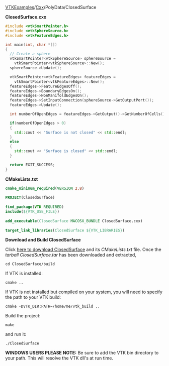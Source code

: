 [VTKExamples](/home/)/[Cxx](/Cxx)/PolyData/ClosedSurface

**ClosedSurface.cxx**
```c++
#include <vtkSmartPointer.h>
#include <vtkSphereSource.h>
#include <vtkFeatureEdges.h>

int main(int, char *[])
{
  // Create a sphere
  vtkSmartPointer<vtkSphereSource> sphereSource =
    vtkSmartPointer<vtkSphereSource>::New();
  sphereSource->Update();

  vtkSmartPointer<vtkFeatureEdges> featureEdges =
    vtkSmartPointer<vtkFeatureEdges>::New();
  featureEdges->FeatureEdgesOff();
  featureEdges->BoundaryEdgesOn();
  featureEdges->NonManifoldEdgesOn();
  featureEdges->SetInputConnection(sphereSource->GetOutputPort());
  featureEdges->Update();

  int numberOfOpenEdges = featureEdges->GetOutput()->GetNumberOfCells();

  if(numberOfOpenEdges > 0)
  {
    std::cout << "Surface is not closed" << std::endl;
  }
  else
  {
    std::cout << "Surface is closed" << std::endl;
  }

  return EXIT_SUCCESS;
}
```
**CMakeLists.txt**
```cmake
cmake_minimum_required(VERSION 2.8)
 
PROJECT(ClosedSurface)
 
find_package(VTK REQUIRED)
include(${VTK_USE_FILE})
 
add_executable(ClosedSurface MACOSX_BUNDLE ClosedSurface.cxx)
 
target_link_libraries(ClosedSurface ${VTK_LIBRARIES})
```

**Download and Build ClosedSurface**

Click [here to download ClosedSurface](https://github.com/lorensen/VTKWikiExamplesTarballs/raw/master/ClosedSurface.tar) and its *CMakeLists.txt* file.
Once the *tarball ClosedSurface.tar* has been downloaded and extracted,
```
cd ClosedSurface/build 
```
If VTK is installed:
```
cmake ..
```
If VTK is not installed but compiled on your system, you will need to specify the path to your VTK build:
```
cmake -DVTK_DIR:PATH=/home/me/vtk_build ..
```
Build the project:
```
make
```
and run it:
```
./ClosedSurface
```
**WINDOWS USERS PLEASE NOTE:** Be sure to add the VTK bin directory to your path. This will resolve the VTK dll's at run time.

